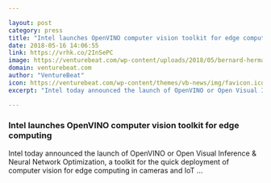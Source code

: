 ```yaml
---

layout: post
category: press
title: "Intel launches OpenVINO computer vision toolkit for edge computing"
date: 2018-05-16 14:06:55
link: https://vrhk.co/2InSePC
image: https://venturebeat.com/wp-content/uploads/2018/05/bernard-hermant-590572-unsplash1.jpg?fit=5836%2C3891&strip=all
domain: venturebeat.com
author: "VentureBeat"
icon: https://venturebeat.com/wp-content/themes/vb-news/img/favicon.ico
excerpt: "Intel today announced the launch of OpenVINO or Open Visual Inference &amp; Neural Network Optimization, a toolkit for the quick deployment of computer vision for edge computing in cameras and IoT …"

---
```


### Intel launches OpenVINO computer vision toolkit for edge computing

Intel today announced the launch of OpenVINO or Open Visual Inference &amp; Neural Network Optimization, a toolkit for the quick deployment of computer vision for edge computing in cameras and IoT …